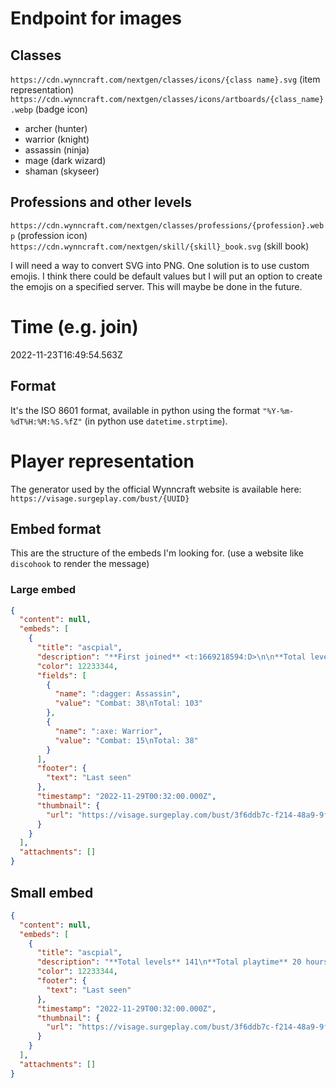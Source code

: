 # Endpoint for images

## Classes

`https://cdn.wynncraft.com/nextgen/classes/icons/{class name}.svg` (item representation)
`https://cdn.wynncraft.com/nextgen/classes/icons/artboards/{class_name}.webp` (badge icon)

- archer (hunter)
- warrior (knight)
- assassin (ninja)
- mage (dark wizard)
- shaman (skyseer)

## Professions and other levels

`https://cdn.wynncraft.com/nextgen/classes/professions/{profession}.webp` (profession icon)
`https://cdn.wynncraft.com/nextgen/skill/{skill}_book.svg` (skill book)

I will need a way to convert SVG into PNG.
One solution is to use custom emojis.
I think there could be default values but I will put an option to create the emojis on a specified server.
This will maybe be done in the future.

# Time (e.g. join)

2022-11-23T16:49:54.563Z

## Format

It's the ISO 8601 format, available in python using the format `"%Y-%m-%dT%H:%M:%S.%fZ"` (in python use `datetime.strptime`).

# Player representation

The generator used by the official Wynncraft website is available here:
`https://visage.surgeplay.com/bust/{UUID}`

## Embed format

This are the structure of the embeds I'm looking for.
(use a website like `discohook` to render the message)

### Large embed

```json
{
  "content": null,
  "embeds": [
    {
      "title": "ascpial",
      "description": "**First joined** <t:1669218594:D>\n\n**Total levels** 141\n**Total playtime** 20 hours\n**Total mobs killed**  3,079 mobs\n\n**Guild** No guild\n\n**Characters**",
      "color": 12233344,
      "fields": [
        {
          "name": ":dagger: Assassin",
          "value": "Combat: 38\nTotal: 103"
        },
        {
          "name": ":axe: Warrior",
          "value": "Combat: 15\nTotal: 38"
        }
      ],
      "footer": {
        "text": "Last seen"
      },
      "timestamp": "2022-11-29T00:32:00.000Z",
      "thumbnail": {
        "url": "https://visage.surgeplay.com/bust/3f6ddb7c-f214-48a9-9f4a-eb22b9cf53f0"
      }
    }
  ],
  "attachments": []
}
```

## Small embed

```json
{
  "content": null,
  "embeds": [
    {
      "title": "ascpial",
      "description": "**Total levels** 141\n**Total playtime** 20 hours\n\n**Guild** No guild",
      "color": 12233344,
      "footer": {
        "text": "Last seen"
      },
      "timestamp": "2022-11-29T00:32:00.000Z",
      "thumbnail": {
        "url": "https://visage.surgeplay.com/bust/3f6ddb7c-f214-48a9-9f4a-eb22b9cf53f0"
      }
    }
  ],
  "attachments": []
}
```